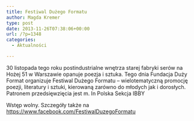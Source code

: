 ```yaml
---
title: Festiwal Dużego Formatu
author: Magda Kremer
type: post
date: 2013-11-26T07:38:06+00:00
url: /?p=1348
categories:
  - Aktualności

---
```

30 listopada tego roku postindustrialne wnętrza starej fabryki serów na Hożej 51 w Warszawie opanuje poezja i sztuka. Tego dnia Fundacja Duży Format organizuje Festiwal Dużego Formatu &#8211; wielotematyczną promocję poezji, literatury i sztuki, kierowaną zarówno do młodych jak i dorosłych. Patronem przedsięwzięcia jest m. In Polska Sekcja IBBY

Wstęp wolny. Szczegóły także na https://www.facebook.com/FestiwalDuzegoFormatu

 

